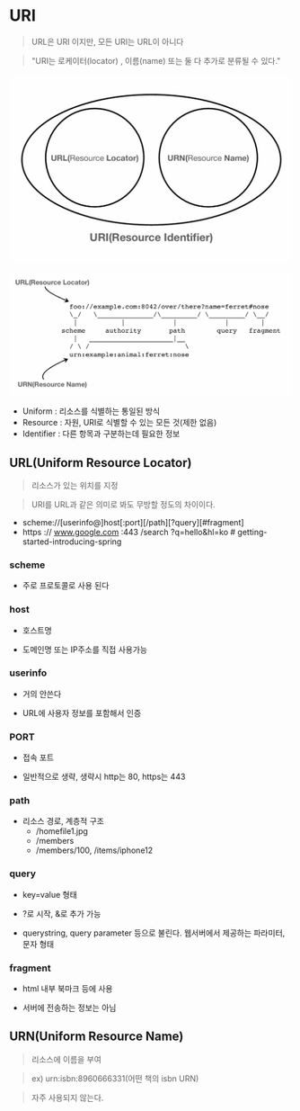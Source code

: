 # URI

> URL은 URI 이지만, 모든 URI는 URL이 아니다

> "URI는 로케이터(locator) , 이름(name) 또는 둘 다 추가로 분류될 수 있다."

![uri1](images/URI1.png)

![uri2](images/URI2.png)

- Uniform : 리소스를 식별하는 통일된 방식
- Resource : 자원, URI로 식별할 수 있는 모든 것(제한 없음)
- Identifier : 다른 항목과 구분하는데 필요한 정보


## URL(Uniform Resource Locator)

> 리소스가 있는 위치를 지정

> URI를 URL과 같은 의미로 봐도 무방할 정도의 차이이다.

- scheme://[userinfo@]host[:port][/path][?query][#fragment]
- https :// www.google.com :443  /search ?q=hello&hl=ko # getting-started-introducing-spring

### scheme
- 주로 프로토콜로 사용 된다

### host 
- 호스트명

- 도메인명 또는 IP주소를 직접 사용가능

### userinfo

- 거의 안쓴다

- URL에 사용자 정보를 포함해서 인증

### PORT

- 접속 포트

- 일반적으로 생략, 생략시 http는 80, https는 443

### path

- 리소스 경로, 계층적 구조
    - /homefile1.jpg
    - /members
    - /members/100, /items/iphone12

### query

- key=value 형태

- ?로 시작, &로 추가 가능

- querystring, query parameter 등으로 불린다. 웹서버에서 제공하는 파라미터, 문자 형태

### fragment

- html 내부 북마크 등에 사용

- 서버에 전송하는 정보는 아님

## URN(Uniform Resource Name)

> 리소스에 이름을 부여

> ex) urn:isbn:8960666331(어떤 책의 isbn URN)

> 자주 사용되지 않는다.